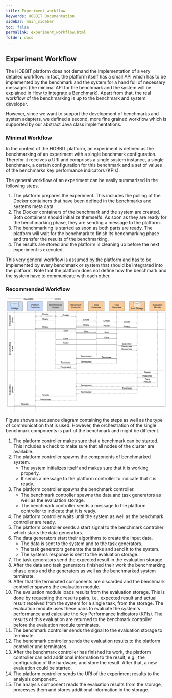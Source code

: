 ```yaml
---
title: Experiment workflow
keywords: HOBBIT Documentation
sidebar: main_sidebar
toc: false
permalink: experiment_workflow.html
folder: docs
---
```


## Experiment Workflow

The HOBBIT platform does not demand the implementation of a very detailed workflow. In fact, the platform itself has a small API which has to be implemented by the benchmark and the system for a hand full of necessary messages (the minimal API for the benchmark and the system will be explained in [How to integrate a Benchmark](/benchmark_integration.html)). Apart from that, the real workflow of the benchmarking is up to the benchmark and system developer.

However, since we want to support the development of benchmarks and system adapters, we defined a second, more fine grained workflow which is supported by our abstract Java class implementations.

### Minimal Workflow

In the context of the HOBBIT platform, an experiment is defined as the benchmarking of an experiment with a single benchmark configuration. Therefor it receives a URI and comprises a single system instance, a single benchmark, a certain configuration for this benchmark and a set of values of the benchmarks key performance indicators (KPIs).

The general workflow of an experiment can be easily summarized in the following steps.

1. The platform prepares the experiment. This includes the pulling of the Docker containers that have been defined in the benchmarks and systems meta data.
2. The Docker containers of the benchmark and the system are created. Both containers should initialize themselfs. As soon as they are ready for the benchmarking phase, they are sending a message to the platform.
3. The benchmarking is started as soon as both parts are ready. The platform will wait for the benchmark to finish its benchmarking phase and transfer the results of the benchmarking.
4. The results are stored and the platform is cleaning up before the next experiment is executed.

This very general workflow is assumed by the platform and has to be implemented by every benchmark or system that should be integrated into the platform. Note that the platform does not define how the benchmark and the system have to communicate with each other.

### Recommended Workflow

![sequence diagram](/images/Sequence_diagram.png)

Figure shows a sequence diagram containing the steps as well as the type of communication that is used.
However, the orchestration of the single benchmark components is part of the benchmark and might be different.

1. The platform controller makes sure that a benchmark can be started. This includes a check to make sure that all nodes of the cluster are available.
1. The platform controller spawns the components of benchmarked system.
    * The system initializes itself and makes sure that it is working properly.
    * It sends a message to the platform controller to indicate that it is ready.
1. The platform controller spawns the benchmark controller.
    * The benchmark controller spawns the data and task generators as well as the evaluation storage.
    * The benchmark controller sends a message to the platform controller to indicate that it is ready.
1. The platform controller waits until the system as well as the benchmark controller are ready.
1. The platform controller sends a start signal to the benchmark controller which starts the data generators.
1. The data generators start their algorithms to create the input data.
    * The data is sent to the system and to the task generators.
    * The task generators generate the tasks and send it to the system.
    * The systems response is sent to the evaluation storage.
1. The task generators send the expected result in the evaluation storage.
1. After the data and task generators finished their work the benchmarking phase ends and the generators as well as the benchmarked system terminate.
1. After that the terminated components are discarded and the benchmark controller spawns the evaluation module.
1. The evaluation module loads results from the evaluation storage. This is done by requesting the results pairs, i.e., expected result and actual result received from the system for a single task, from the storage. The evaluation module uses these pairs to evaluate the system's performance and calculate the Key Performance Indicators (KPIs). The results of this evaluation are returned to the benchmark controller before the evaluation module terminates.
1. The benchmark controller sends the signal to the evaluation storage to terminate.
1. The benchmark controller sends the evaluation results to the platform controller and terminates.
1. After the benchmark controller has finished its work, the platform controller can add additional information to the result, e.g., the configuration of the hardware, and store the result. After that, a new evaluation could be started.
1. The platform controller sends the URI of the experiment results to the analysis component.
1. The analysis component reads the evaluation results from the storage, processes them and stores additional information in the storage.
